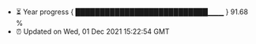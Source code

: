 - ⏳ Year progress { ███████████████████████████▁▁▁ } 91.68 %
- ⏰ Updated on Wed, 01 Dec 2021 15:22:54 GMT


